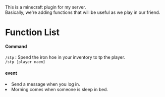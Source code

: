 This is a minecraft plugin for my server.<Br>
Basically, we're adding functions that will be useful as we play in our friend.

# Function List
#### Command
`/stp` : Spend the iron hoe in your inventory to tp the player.<Br>
``/stp [player naem]``

#### event
 <Li>Send a message when you log in.</LI>
 <Li>Morning comes when someone is sleep in bed.</Li>